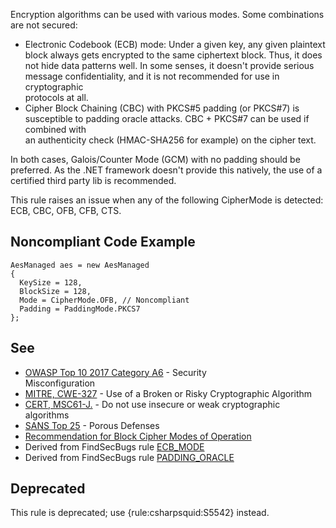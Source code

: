 
Encryption algorithms can be used with various modes. Some combinations are not secured:

- Electronic Codebook (ECB) mode: Under a given key, any given plaintext block always gets encrypted to the same ciphertext block. Thus, it does<br>  not hide data patterns well. In some senses, it doesn't provide serious message confidentiality, and it is not recommended for use in cryptographic<br>  protocols at all.
- Cipher Block Chaining (CBC) with PKCS#5 padding (or PKCS#7) is susceptible to padding oracle attacks. CBC + PKCS#7 can be used if combined with<br>  an authenticity check (HMAC-SHA256 for example) on the cipher text.


In both cases, Galois/Counter Mode (GCM) with no padding should be preferred. As the .NET framework doesn't provide this natively, the use of a certified third party lib is recommended.

This rule raises an issue when any of the following CipherMode is detected: ECB, CBC, OFB, CFB, CTS.

## Noncompliant Code Example


    AesManaged aes = new AesManaged
    {
      KeySize = 128,
      BlockSize = 128,
      Mode = CipherMode.OFB, // Noncompliant
      Padding = PaddingMode.PKCS7
    };


## See

- [OWASP Top 10 2017 Category A6](https://www.owasp.org/index.php/Top_10-2017_A6-Security_Misconfiguration) - Security<br>  Misconfiguration
- [MITRE, CWE-327](http://cwe.mitre.org/data/definitions/327.html) - Use of a Broken or Risky Cryptographic Algorithm
- [CERT, MSC61-J.](https://www.securecoding.cert.org/confluence/x/VwAZAg) - Do not use insecure or weak cryptographic algorithms
- [SANS Top 25](https://www.sans.org/top25-software-errors/#cat3) - Porous Defenses
- [Recommendation for Block Cipher Modes of Operation](https://nvlpubs.nist.gov/nistpubs/Legacy/SP/nistspecialpublication800-38a.pdf)
- Derived from FindSecBugs rule [ECB\_MODE](https://find-sec-bugs.github.io/bugs.htm#ECB_MODE)
- Derived from FindSecBugs rule [PADDING\_ORACLE](https://find-sec-bugs.github.io/bugs.htm#PADDING_ORACLE)


## Deprecated

This rule is deprecated; use {rule:csharpsquid:S5542} instead.
